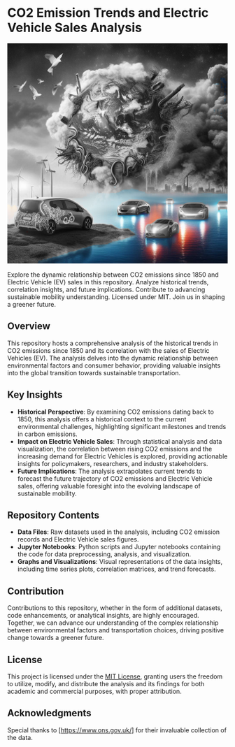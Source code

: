 # CO2 Emission Trends and Electric Vehicle Sales Analysis

![CO2 Emission Trends and Electric Vehicle Sales Analysis](image.png)

Explore the dynamic relationship between CO2 emissions since 1850 and Electric Vehicle (EV) sales in this repository. Analyze historical trends, correlation insights, and future implications. Contribute to advancing sustainable mobility understanding. Licensed under MIT. Join us in shaping a greener future.

## Overview

This repository hosts a comprehensive analysis of the historical trends in CO2 emissions since 1850 and its correlation with the sales of Electric Vehicles (EV). The analysis delves into the dynamic relationship between environmental factors and consumer behavior, providing valuable insights into the global transition towards sustainable transportation.

## Key Insights

- **Historical Perspective**: By examining CO2 emissions dating back to 1850, this analysis offers a historical context to the current environmental challenges, highlighting significant milestones and trends in carbon emissions.
- **Impact on Electric Vehicle Sales**: Through statistical analysis and data visualization, the correlation between rising CO2 emissions and the increasing demand for Electric Vehicles is explored, providing actionable insights for policymakers, researchers, and industry stakeholders.
- **Future Implications**: The analysis extrapolates current trends to forecast the future trajectory of CO2 emissions and Electric Vehicle sales, offering valuable foresight into the evolving landscape of sustainable mobility.

## Repository Contents

- **Data Files**: Raw datasets used in the analysis, including CO2 emission records and Electric Vehicle sales figures.
- **Jupyter Notebooks**: Python scripts and Jupyter notebooks containing the code for data preprocessing, analysis, and visualization.
- **Graphs and Visualizations**: Visual representations of the data insights, including time series plots, correlation matrices, and trend forecasts.

## Contribution

Contributions to this repository, whether in the form of additional datasets, code enhancements, or analytical insights, are highly encouraged. Together, we can advance our understanding of the complex relationship between environmental factors and transportation choices, driving positive change towards a greener future.

## License

This project is licensed under the [MIT License](LICENSE), granting users the freedom to utilize, modify, and distribute the analysis and its findings for both academic and commercial purposes, with proper attribution.

## Acknowledgments

Special thanks to [https://www.ons.gov.uk/] for their invaluable collection of the data.
